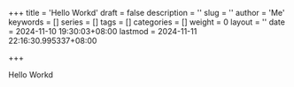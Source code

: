 +++
title = 'Hello Workd'
draft = false
description = ''
slug = ''
author = 'Me'
keywords = []
series = []
tags = []
categories = []
weight = 0
layout = ''
date = 2024-11-10 19:30:03+08:00
lastmod = 2024-11-11 22:16:30.995337+08:00

+++

Hello Workd
